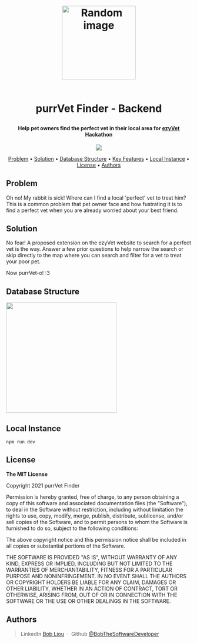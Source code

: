 <h1 align="center">
	<br>
	<a height="200" href="#" target="_blank" alt="Link to application"><img src="https://i.imgur.com/Zc8bkw5.png" alt="Random image" width="200"></a>
	<br>
	<br>
	<p>purrVet Finder - Backend</p>
</h1>

<h4 align="center">Help pet owners find the perfect vet in their local area for <a href="#" target="_blank" alt="https://www.ezyvet.com/">ezyVet</a> Hackathon</h4>

<p align="center">
		<img src="https://img.shields.io/badge/Hackathon-Ready-brightgreen">
</p>

<p align="center">
		<a href="#problem">Problem</a> •
		<a href="#problem">Solution</a> •
		<a href="#database-structure">Database Structure</a> •
		<a href="#key-features">Key Features</a> •
		<a href="#local-instance">Local Instance</a> •
		<a href="#license">License</a> •
		<a href="#author">Authors</a>
</p>

## Problem
Oh no! My rabbit is sick! Where can I find a local 'perfect' vet to treat him?
This is a common problem that pet owner face and how fustrating it is to find a perfect vet when you are already worried about your best friend.

## Solution
No fear! A proposed extension on the ezyVet website to search for a perfect vet is the way.
Answer a few prior questions to help narrow the search or skip directly to the map where you can search and filter for a vet to treat your poor pet.

Now purrVet-o! :3

## Database Structure

<img src="https://i.imgur.com/CPc2eTa.png" width="300">

## Local Instance

```
npm run dev
```

## License

<p> 
<strong>The MIT License</strong><br>

Copyright 2021 purrVet Finder

Permission is hereby granted, free of charge, to any person obtaining a copy of this software and associated documentation files (the "Software"), to deal in the Software without restriction, including without limitation the rights to use, copy, modify, merge, publish, distribute, sublicense, and/or sell copies of the Software, and to permit persons to whom the Software is furnished to do so, subject to the following conditions:

The above copyright notice and this permission notice shall be included in all copies or substantial portions of the Software.

THE SOFTWARE IS PROVIDED "AS IS", WITHOUT WARRANTY OF ANY KIND, EXPRESS OR IMPLIED, INCLUDING BUT NOT LIMITED TO THE WARRANTIES OF MERCHANTABILITY, FITNESS FOR A PARTICULAR PURPOSE AND NONINFRINGEMENT. IN NO EVENT SHALL THE AUTHORS OR COPYRIGHT HOLDERS BE LIABLE FOR ANY CLAIM, DAMAGES OR OTHER LIABILITY, WHETHER IN AN ACTION OF CONTRACT, TORT OR OTHERWISE, ARISING FROM, OUT OF OR IN CONNECTION WITH THE SOFTWARE OR THE USE OR OTHER DEALINGS IN THE SOFTWARE.

</p>

## Authors
> LinkedIn [Bob Liou](https://www.linkedin.com/in/bob-liou/) &nbsp;&middot;&nbsp;
> Github [@BobTheSoftwareDeveloper](https://github.com/BobTheSoftwareDeveloper)
